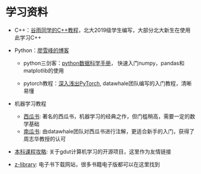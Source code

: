 # 学习资料

- C++：[谷雨同学的C++教程](https://cpp-tutorial.vercel.app/)，北大2019级学生编写，大部分北大新生在使用此学习C++

- Python：[廖雪峰的博客](https://www.liaoxuefeng.com/wiki/1016959663602400)

  - python三剑客：[python数据科学手册](https://github.com/metaphysicser/GDUT-Computer-Survival-Manual/blob/main/%E8%B5%84%E6%96%99/%E5%AD%A6%E4%B9%A0%E8%B5%84%E6%96%99/%E6%9C%BA%E5%99%A8%E5%AD%A6%E4%B9%A0/Python%E6%95%B0%E6%8D%AE%E7%A7%91%E5%AD%A6%E6%89%8B%E5%86%8C.pdf)， 快速入门numpy，pandas和matplotlib的使用

  - pytorch教程：[深入浅出PyTorch](https://github.com/datawhalechina/thorough-pytorch), datawhale团队编写的入门教程，清晰易懂

- 机器学习教程

  - [西瓜书](): 著名的西瓜书，机器学习的经典之作，但门槛稍高，需要一定的数学基础
  - [南瓜书](https://github.com/datawhalechina/pumpkin-book): 由datawhale团队对西瓜书进行注解，更适合新手的入门，获得了周志华教授的认可

- [本科课程攻略](https://github.com/brenner8023/gdut-course): 关于gdut计算机学习的开源项目，这里作为友情链接

- [z-library](https://zh.b-ok.cc/): 电子书下载网站，很多书籍电子版都可以在这里找到
